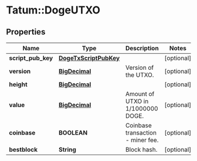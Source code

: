 # Tatum::DogeUTXO

## Properties
Name | Type | Description | Notes
------------ | ------------- | ------------- | -------------
**script_pub_key** | [**DogeTxScriptPubKey**](DogeTxScriptPubKey.md) |  | [optional] 
**version** | [**BigDecimal**](BigDecimal.md) | Version of the UTXO. | [optional] 
**height** | [**BigDecimal**](BigDecimal.md) |  | [optional] 
**value** | [**BigDecimal**](BigDecimal.md) | Amount of UTXO in 1/1000000 DOGE. | [optional] 
**coinbase** | **BOOLEAN** | Coinbase transaction - miner fee. | [optional] 
**bestblock** | **String** | Block hash. | [optional] 

